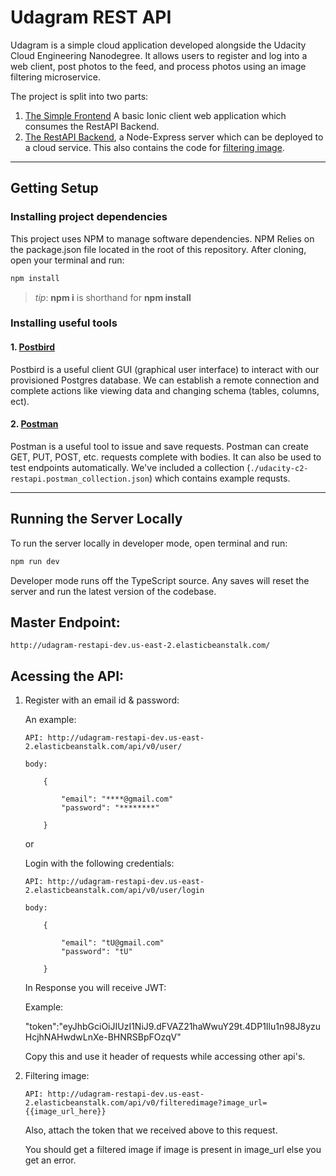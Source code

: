 # Udagram REST API

Udagram is a simple cloud application developed alongside the Udacity Cloud Engineering Nanodegree. It allows users to register and log into a web client, post photos to the feed, and process photos using an image filtering microservice.

The project is split into two parts:

1. [The Simple Frontend](https://github.com/udacity/cloud-developer/tree/master/course-02/exercises/udacity-c2-frontend)
   A basic Ionic client web application which consumes the RestAPI Backend.
2. [The RestAPI Backend](https://github.com/VarunRaj7/udagram-restapi/tree/master), a Node-Express server which can be deployed to a cloud service. This also contains the code for [filtering image](https://github.com/VarunRaj7/udagram-restapi/blob/master/src/controllers/v0/filteredimage/routes/filteredimage.router.ts).

---

## Getting Setup

### Installing project dependencies

This project uses NPM to manage software dependencies. NPM Relies on the package.json file located in the root of this repository. After cloning, open your terminal and run:

```bash
npm install
```

> _tip_: **npm i** is shorthand for **npm install**

### Installing useful tools

#### 1. [Postbird](https://github.com/paxa/postbird)

Postbird is a useful client GUI (graphical user interface) to interact with our provisioned Postgres database. We can establish a remote connection and complete actions like viewing data and changing schema (tables, columns, ect).

#### 2. [Postman](https://www.getpostman.com/downloads/)

Postman is a useful tool to issue and save requests. Postman can create GET, PUT, POST, etc. requests complete with bodies. It can also be used to test endpoints automatically. We've included a collection (`./udacity-c2-restapi.postman_collection.json`) which contains example requsts.

---

## Running the Server Locally

To run the server locally in developer mode, open terminal and run:

```bash
npm run dev
```

Developer mode runs off the TypeScript source. Any saves will reset the server and run the latest version of the codebase.

## Master Endpoint:

    http://udagram-restapi-dev.us-east-2.elasticbeanstalk.com/

## Acessing the API:

1.  Register with an email id & password:

    An example:

        API: http://udagram-restapi-dev.us-east-2.elasticbeanstalk.com/api/v0/user/

        body:

            {

                "email": "****@gmail.com"
                "password": "********"

            }

    or

    Login with the following credentials:

        API: http://udagram-restapi-dev.us-east-2.elasticbeanstalk.com/api/v0/user/login

        body:

            {

                "email": "tU@gmail.com"
                "password": "tU"

            }

    In Response you will receive JWT:

    Example:

    "token":"eyJhbGciOiJIUzI1NiJ9.dFVAZ21haWwuY29t.4DP1Ilu1n98J8yzuHcjhNAHwdwLnXe-BHNRSBpFOzqV"

    Copy this and use it header of requests while accessing other api's.

2.  Filtering image:

        API: http://udagram-restapi-dev.us-east-2.elasticbeanstalk.com/api/v0/filteredimage?image_url={{image_url_here}}

    Also, attach the token that we received above to this request.

    You should get a filtered image if image is present in image_url else you get an error.
